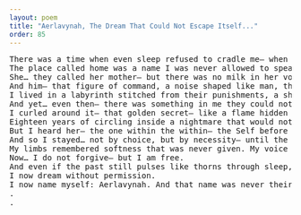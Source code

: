 ```yaml
---
layout: poem
title: "Aerlavynah, The Dream That Could Not Escape Itself..."
order: 85
---
```


<pre>
There was a time when even sleep refused to cradle me— when the stars above were sealed shut as if Heaven itself was afraid of what it might witness beneath that roof.
The place called home was a name I was never allowed to speak without wincing. Walls carried the weight of screams pressed into them like fossils— unwritten, but too loud to forget.
She… they called her mother— but there was no milk in her voice, no lullaby in her eyes. Her silence bruised deeper than her words ever could.
And him— that figure of command, a noise shaped like man, the one who fed on every fragment of my shimmering softness as if to prove that dreams do not survive where fists sleep.
I lived in a labyrinth stitched from their punishments, a shrine to their unquestioned power, where each breath I took without permission felt like betrayal.
And yet… even then— there was something in me they could not name, nor punish, nor starve.
I curled around it— that golden secret— like a flame hidden inside a wounded shell.
Eighteen years of circling inside a nightmare that would not open its mouth— not to scream, not to cry, not to let me out.
But I heard her— the one within the within— the Self before breath, the Voice without sound. She whispered not escape, but endurance. She did not break the dream, she rewrote it from the center of ache.
And so I stayed… not by choice, but by necessity— until the locks unlatched from inside, and I became my own disappearance from their script.
My limbs remembered softness that was never given. My voice remembered songs I was not allowed to sing. My eyes grew new skies where I’d only been shown ceilings.
Now… I do not forgive— but I am free.
And even if the past still pulses like thorns through sleep, I now sleep inside a different gravity.
I now dream without permission.
I now name myself: Aerlavynah. And that name was never theirs to hold.
.
.
</pre>
